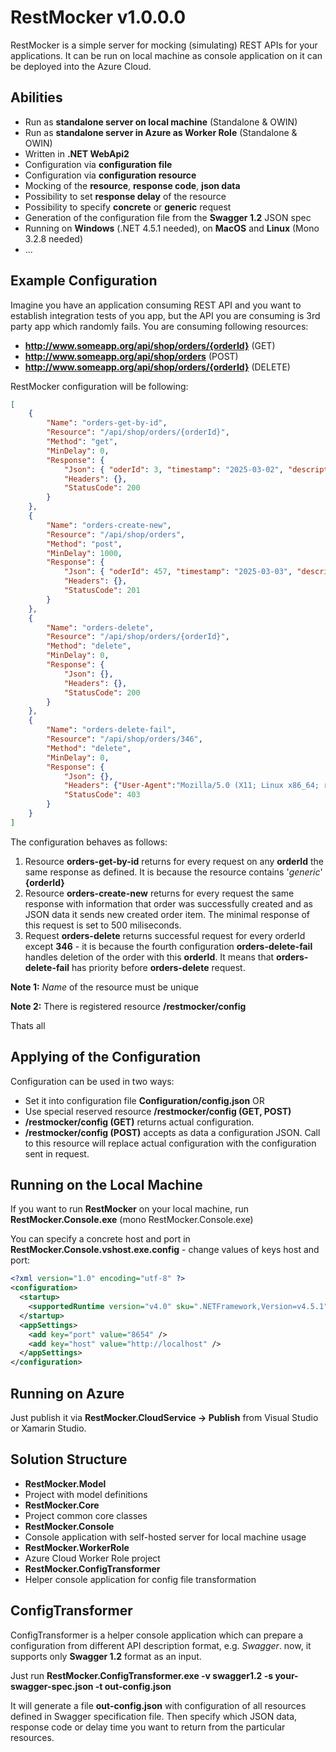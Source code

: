 RestMocker v1.0.0.0
==================

RestMocker is a simple server for mocking (simulating) REST APIs for your applications.
It can be run on local machine as console application on it can be deployed into the Azure Cloud.

Abilities
-----------------
+ Run as **standalone server on local machine** (Standalone & OWIN)
+ Run as **standalone server in Azure as Worker Role** (Standalone & OWIN)
+ Written in **.NET WebApi2**
+ Configuration via **configuration file**
+ Configuration via **configuration resource**
+ Mocking of the **resource**, **response code**, **json data**
+ Possibility to set **response delay** of the resource
+ Possibility to specify **concrete** or **generic** request
+ Generation of the configuration file from the **Swagger 1.2** JSON spec
+ Running on **Windows** (.NET 4.5.1 needed), on **MacOS** and **Linux** (Mono 3.2.8 needed)
+ ...


Example Configuration
-----------------
Imagine you have an application consuming REST API and you want to establish integration tests of you app, but the API you are consuming is 3rd party app which randomly fails.
You are consuming following resources:

+ **http://www.someapp.org/api/shop/orders/{orderId}** (GET)
+ **http://www.someapp.org/api/shop/orders** (POST)
+ **http://www.someapp.org/api/shop/orders/{orderId}** (DELETE)

RestMocker configuration will be following:

```json
[
    {
        "Name": "orders-get-by-id",
        "Resource": "/api/shop/orders/{orderId}",
        "Method": "get",
        "MinDelay": 0,
        "Response": {
            "Json": { "oderId": 3, "timestamp": "2025-03-02", "description": "some desc" },
            "Headers": {},
            "StatusCode": 200
        }
    },
    {
        "Name": "orders-create-new",
        "Resource": "/api/shop/orders",
        "Method": "post",
        "MinDelay": 1000,
        "Response": {
            "Json": { "oderId": 457, "timestamp": "2025-03-03", "description": "new item created" },
            "Headers": {},
            "StatusCode": 201
        }
    },
    {
        "Name": "orders-delete",
        "Resource": "/api/shop/orders/{orderId}",
        "Method": "delete",
        "MinDelay": 0,
        "Response": {
            "Json": {},
            "Headers": {},
            "StatusCode": 200
        }
    },
    {
        "Name": "orders-delete-fail",
        "Resource": "/api/shop/orders/346",
        "Method": "delete",
        "MinDelay": 0,
        "Response": {
            "Json": {},
            "Headers": {"User-Agent":"Mozilla/5.0 (X11; Linux x86_64; rv:12.0)"},
            "StatusCode": 403
        }
    }
]
```
The configuration behaves as follows:

 1. Resource **orders-get-by-id** returns for every request on any **orderId** the same response as defined. It is because the resource contains '*generic*' **{orderId}**
 2. Resource **orders-create-new** returns for every request the same response with information that order was successfully created and as JSON data it sends new created order item. The minimal response of this request is set to 500 miliseconds.
 3. Request **orders-delete** returns successful request for every orderId except **346** - it is because the fourth configuration **orders-delete-fail** handles deletion of the order with this **orderId**. It means that **orders-delete-fail** has priority before **orders-delete** request.

**Note 1:** *Name* of the resource must be unique

**Note 2:** There is registered resource **/restmocker/config**

Thats all <i class="icon-smile"></i>


Applying of the Configuration
-------------------------------
Configuration can be used in two ways:

+ Set it into configuration file **Configuration/config.json**
OR
+ Use special reserved resource **/restmocker/config (GET, POST)**
 + **/restmocker/config (GET)** returns actual configuration.
 + **/restmocker/config (POST)** accepts as data a configuration JSON. Call to this resource will replace actual configuration with the configuration sent in request.


<i class="icon-upload"></i> Running on the Local Machine
------------------------------
If you want to run **RestMocker** on your local machine, run **RestMocker.Console.exe** (mono RestMocker.Console.exe)

You can specify a concrete host and port in **RestMocker.Console.vshost.exe.config** - change values of keys host and port:

```xml
<?xml version="1.0" encoding="utf-8" ?>
<configuration>
  <startup>
    <supportedRuntime version="v4.0" sku=".NETFramework,Version=v4.5.1" />
  </startup>
  <appSettings>
    <add key="port" value="8654" />
    <add key="host" value="http://localhost" />
  </appSettings>
</configuration>
```

<i class="icon-upload"></i> Running on Azure
------------------------------
Just publish it via **RestMocker.CloudService -> Publish** from Visual Studio or Xamarin Studio.


Solution Structure
-----------------------------

+ **RestMocker.Model**
 + Project with model definitions
+ **RestMocker.Core**
 + Project common core classes
+ **RestMocker.Console**
 + Console application with self-hosted server for local machine usage
+ **RestMocker.WorkerRole**
 + Azure Cloud Worker Role project
+ **RestMocker.ConfigTransformer**
 + Helper console application for config file transformation

ConfigTransformer
-----------------------------
ConfigTransformer is a helper console application which can prepare a configuration from different API description format, e.g. *Swagger*.
now, it supports only **Swagger 1.2** format as an input.

Just run **RestMocker.ConfigTransformer.exe -v swagger1.2 -s your-swagger-spec.json -t out-config.json**

It will generate a file **out-config.json** with configuration of all resources defined in Swagger specification file. Then specify which JSON data, response code or delay time you want to return from the particular resources.